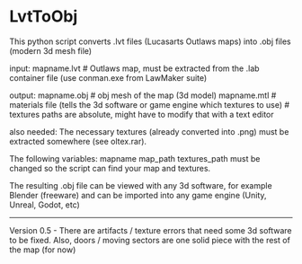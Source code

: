 # LvtToObj
This python script converts .lvt files (Lucasarts Outlaws maps) into .obj files (modern 3d mesh file)

input: mapname.lvt # Outlaws map, must be extracted from the .lab container file (use conman.exe from LawMaker suite)

output: mapname.obj # obj mesh of the map (3d model)
        mapname.mtl # materials file (tells the 3d software or game engine which textures to use)
                    # textures paths are absolute, might have to modify that with a text editor
                    
also needed: The necessary textures (already converted into .png) must be extracted somewhere (see oltex.rar). 

The following variables:
  mapname
  map_path
  textures_path
must be changed so the script can find your map and textures.

The resulting .obj file can be viewed with any 3d software, for example Blender (freeware) and can be imported into any game engine (Unity, Unreal, Godot, etc)

*****
Version 0.5 - There are artifacts / texture errors that need some 3d software to be fixed.
              Also, doors / moving sectors are one solid piece with the rest of the map (for now)
